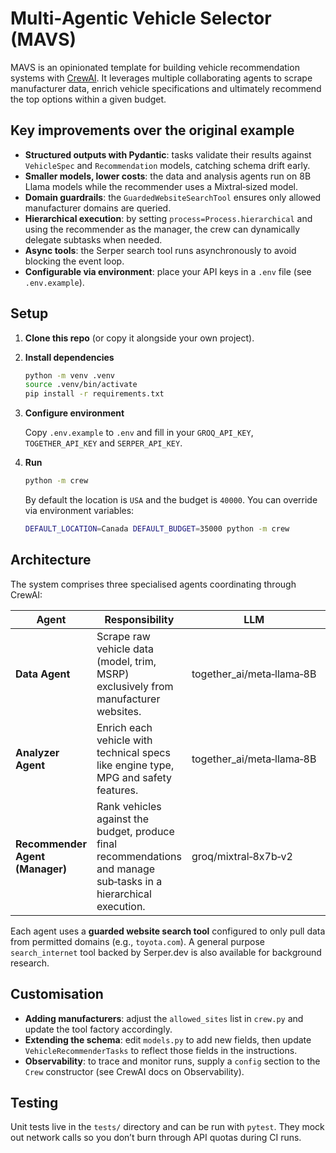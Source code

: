 # Multi‑Agentic Vehicle Selector (MAVS)

MAVS is an opinionated template for building vehicle recommendation systems with [CrewAI](https://docs.crewai.com/).  It leverages multiple collaborating agents to scrape manufacturer data, enrich vehicle specifications and ultimately recommend the top options within a given budget.

## Key improvements over the original example

- **Structured outputs with Pydantic**: tasks validate their results against `VehicleSpec` and `Recommendation` models, catching schema drift early.
- **Smaller models, lower costs**: the data and analysis agents run on 8B Llama models while the recommender uses a Mixtral‑sized model.
- **Domain guardrails**: the `GuardedWebsiteSearchTool` ensures only allowed manufacturer domains are queried.
- **Hierarchical execution**: by setting `process=Process.hierarchical` and using the recommender as the manager, the crew can dynamically delegate subtasks when needed.
- **Async tools**: the Serper search tool runs asynchronously to avoid blocking the event loop.
- **Configurable via environment**: place your API keys in a `.env` file (see `.env.example`).

## Setup

1. **Clone this repo** (or copy it alongside your own project).
2. **Install dependencies**

   ```bash
   python -m venv .venv
   source .venv/bin/activate
   pip install -r requirements.txt
   ```

3. **Configure environment**

   Copy `.env.example` to `.env` and fill in your `GROQ_API_KEY`, `TOGETHER_API_KEY` and `SERPER_API_KEY`.

4. **Run**

   ```bash
   python -m crew
   ```

   By default the location is `USA` and the budget is `40000`. You can override via environment variables:

   ```bash
   DEFAULT_LOCATION=Canada DEFAULT_BUDGET=35000 python -m crew
   ```

## Architecture

The system comprises three specialised agents coordinating through CrewAI:

| Agent | Responsibility | LLM | Delegation |
|------|---------------|-----|------------|
| **Data Agent** | Scrape raw vehicle data (model, trim, MSRP) exclusively from manufacturer websites. | together_ai/meta‑llama‑8B | Delegation disabled |
| **Analyzer Agent** | Enrich each vehicle with technical specs like engine type, MPG and safety features. | together_ai/meta‑llama‑8B | Delegation enabled |
| **Recommender Agent (Manager)** | Rank vehicles against the budget, produce final recommendations and manage sub‑tasks in a hierarchical execution. | groq/mixtral‑8x7b‑v2 | Delegation enabled |

Each agent uses a **guarded website search tool** configured to only pull data from permitted domains (e.g., `toyota.com`).  A general purpose `search_internet` tool backed by Serper.dev is also available for background research.

## Customisation

- **Adding manufacturers**: adjust the `allowed_sites` list in `crew.py` and update the tool factory accordingly.
- **Extending the schema**: edit `models.py` to add new fields, then update `VehicleRecommenderTasks` to reflect those fields in the instructions.
- **Observability**: to trace and monitor runs, supply a `config` section to the `Crew` constructor (see CrewAI docs on Observability).

## Testing

Unit tests live in the `tests/` directory and can be run with `pytest`.  They mock out network calls so you don’t burn through API quotas during CI runs.